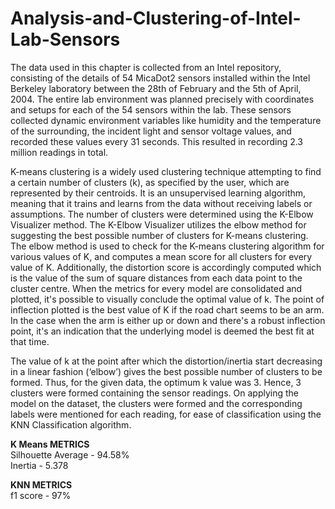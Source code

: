 # Analysis-and-Clustering-of-Intel-Lab-Sensors
The data used in this chapter is collected from an Intel repository, consisting of the details of 54 MicaDot2 sensors installed within the Intel Berkeley laboratory between the 28th of February and the 5th of April, 2004. The entire lab environment was planned precisely with coordinates and setups for each of the 54 sensors within the lab. These sensors collected dynamic environment variables like humidity and the temperature of the surrounding, the incident light and sensor voltage values, and recorded these values every 31 seconds. This resulted in recording 2.3 million readings in total.

K-means clustering is a widely used clustering technique attempting to find a certain number of clusters (k), as specified by the user, which are represented by their centroids. It is an unsupervised learning algorithm, meaning that it trains and learns from the data without receiving labels or assumptions. The number of clusters were determined using the K-Elbow Visualizer method. The K-Elbow Visualizer utilizes the elbow method for suggesting the best possible number of clusters for K-means clustering. The elbow method is used to check for the K-means clustering  algorithm for various values of K, and computes a mean score for all clusters for every value of K. Additionally, the distortion score is accordingly computed which is the value of the sum of square distances from each data point to the cluster centre. When the metrics for every model are consolidated and plotted, it's possible to visually conclude the optimal value of k. The point of inflection plotted is the best value of K if the road chart seems to be an arm. In the case when the arm is either up or down and there's a robust inflection point, it's an indication that the underlying model is deemed the best fit at that time.

The value of k at the point after which the distortion/inertia start decreasing in a linear fashion (‘elbow’) gives the best possible number of clusters to be formed. Thus, for the given data, the optimum k value was 3. Hence, 3 clusters were formed containing the sensor readings. On applying the model on the dataset, the clusters were formed and the corresponding labels were mentioned for each reading, for ease of classification using the KNN Classification algorithm.

__K Means METRICS__  
Silhouette Average - 94.58%  
Inertia - 5.378  

__KNN METRICS__  
f1 score - 97%
